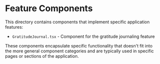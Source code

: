 # Feature Components

This directory contains components that implement specific application features:

- `GratitudeJournal.tsx` - Component for the gratitude journaling feature

These components encapsulate specific functionality that doesn't fit into the more general component categories and are typically used in specific pages or sections of the application. 